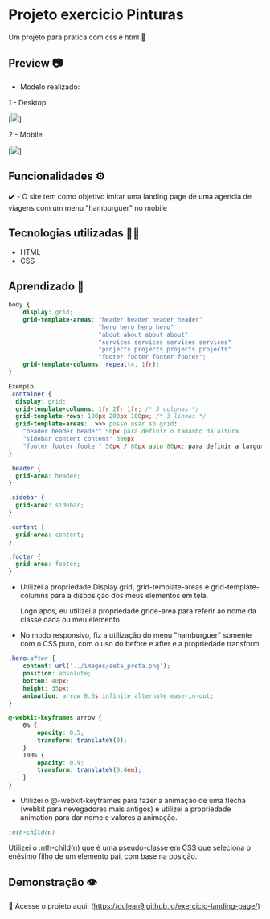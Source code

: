 # Projeto exercicio Pinturas
Um projeto para pratica com css e html 🚀

## Preview 📷

- Modelo realizado:

1 - Desktop

[<img src="./src/images/Animação-desktop.gif">]

2 - Mobile

[<img src="./src/images/Animação-mobile.gif">]

## Funcionalidades ⚙️
✔️ - O site tem como objetivo imitar uma landing page de uma agencia de viagens com um menu "hamburguer" no mobile

## Tecnologias utilizadas 👨‍💻
- HTML
- CSS

## Aprendizado 📖
```css 
body {
    display: grid;
    grid-template-areas: "header header header header"
                         "hero hero hero hero"
                         "about about about about"
                         "services services services services"
                         "projects projects projects projects"
                         "footer footer footer footer";
    grid-template-columns: repeat(4, 1fr);
}
```
```css
Exemplo
.container {
  display: grid;
  grid-template-columns: 1fr 2fr 1fr; /* 3 colunas */
  grid-template-rows: 100px 200px 100px; /* 3 linhas */
  grid-template-areas:  >>> posso usar só grid:
    "header header header" 50px para definir o tamanho da altura
    "sidebar content content" 300px
    "footer footer footer" 50px / 80px auto 80px; para definir a largura
}

.header {
  grid-area: header;
}

.sidebar {
  grid-area: sidebar;
}

.content {
  grid-area: content;
}

.footer {
  grid-area: footer;
}


```
- Utilizei a propriedade Display grid, grid-template-areas e grid-template-columns para a disposição dos meus elementos em tela.

  Logo apos, eu utilizei a propriedade gride-area para referir ao nome da classe dada ou meu elemento. 

- No modo responsivo, fiz a utilização do menu "hamburguer" somente com o CSS puro, com o uso do before e after e a propriedade transform

```css
.hero:after {
    content: url('../images/seta_preta.png');
    position: absolute;
    bottom: 40px;
    height: 35px;
    animation: arrow 0.6s infinite alternate ease-in-out;
}

@-webkit-keyframes arrow {
    0% {
        opacity: 0.5;
        transform: translateY(0);
    }
    100% {
        opacity: 0.9;
        transform: translateY(0.4em);
    }
}
```
- Utilizei o @-webkit-keyframes para fazer a animação de uma flecha (webkit para nevegadores mais antigos) e utilizei a propriedade animation para dar nome e valores a animação.

```css
:nth-child(n)
```
Utilizei o :nth-child(n) que é uma pseudo-classe em CSS que seleciona o enésimo filho de um elemento pai, com base na posição.

## Demonstração 👁️
🔗 Acesse o projeto aqui: (https://dulean9.github.io/exercicio-landing-page/)